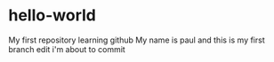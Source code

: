 # hello-world
My first repository learning github
My name is paul and this is my first branch edit i'm about to commit
